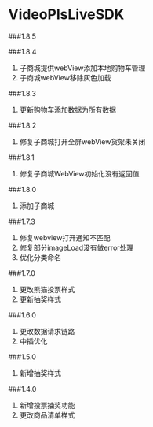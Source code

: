 # VideoPlsLiveSDK
###1.8.5

###1.8.4
1. 子商城提供webView添加本地购物车管理
2. 子商城webView移除灰色加载

###1.8.3
1. 更新购物车添加数据为所有数据

###1.8.2
1. 修复子商城打开全屏webView货架未关闭

###1.8.1
1. 修复子商城WebView初始化没有返回值

###1.8.0
1. 添加子商城

###1.7.3
1. 修复webview打开通知不匹配
2. 修复部分imageLoad没有做error处理
3. 优化分类命名

###1.7.0
1. 更改熊猫投票样式
2. 更新抽奖样式

###1.6.0
1. 更改数据请求链路
2. 中插优化

###1.5.0
1. 新增抽奖样式


###1.4.0
1. 新增投票抽奖功能
2. 更改商品清单样式

